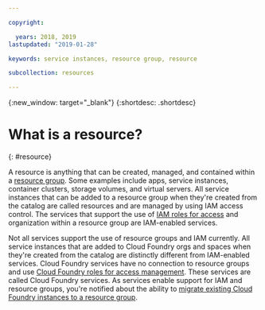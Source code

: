 ```yaml
---

copyright:

  years: 2018, 2019
lastupdated: "2019-01-28"

keywords: service instances, resource group, resource

subcollection: resources

---
```


{:new_window: target="_blank"}
{:shortdesc: .shortdesc}


# What is a resource?
{: #resource}

A resource is anything that can be created, managed, and contained within a [resource group](/docs/resources?topic=resources-rgs). Some examples include apps, service instances, container clusters, storage volumes, and virtual servers. All service instances that can be added to a resource group when they're created from the catalog are called resources and are managed by using IAM access control. The services that support the use of [IAM roles for access](/docs/iam?topic=iam-userroles#iamusermanrol) and organization within a resource group are IAM-enabled services.

Not all services support the use of resource groups and IAM currently. All service instances that are added to Cloud Foundry orgs and spaces when they're created from the catalog are distinctly different from IAM-enabled services. Cloud Foundry services have no connection to resource groups and use [Cloud Foundry roles for access management](/docs/iam?topic=iam-cfaccess#cfroles). These services are called Cloud Foundry services. As services enable support for IAM and resource groups, you're notified about the ability to [migrate existing Cloud Foundry instances to a resource group](/docs/resources?topic=resources-migrate).
